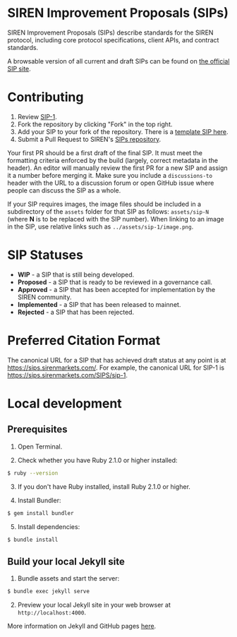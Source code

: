 # SIREN Improvement Proposals (SIPs)

SIREN Improvement Proposals (SIPs) describe standards for the SIREN protocol, including core protocol specifications, client APIs, and contract standards.

A browsable version of all current and draft SIPs can be found on [the official SIP site](https://sips.sirenmarkets.com/).

# Contributing

 1. Review [SIP-1](SIPS/sip-1.md).
 2. Fork the repository by clicking "Fork" in the top right.
 3. Add your SIP to your fork of the repository. There is a [template SIP here](sip-template.md).
 4. Submit a Pull Request to SIREN's [SIPs repository](https://github.com/sirenmarkets/SIPs).

Your first PR should be a first draft of the final SIP. It must meet the formatting criteria enforced by the build (largely, correct metadata in the header). An editor will manually review the first PR for a new SIP and assign it a number before merging it. Make sure you include a `discussions-to` header with the URL to a discussion forum or open GitHub issue where people can discuss the SIP as a whole.

If your SIP requires images, the image files should be included in a subdirectory of the `assets` folder for that SIP as follows: `assets/sip-N` (where **N** is to be replaced with the SIP number). When linking to an image in the SIP, use relative links such as `../assets/sip-1/image.png`.

# SIP Statuses

+ **WIP** - a SIP that is still being developed.
+ **Proposed** - a SIP that is ready to be reviewed in a governance call.
+ **Approved** - a SIP that has been accepted for implementation by the SIREN
  community.
+ **Implemented** - a SIP that has been released to mainnet.
+ **Rejected** - a SIP that has been rejected.

# Preferred Citation Format

The canonical URL for a SIP that has achieved draft status at any point is at https://sips.sirenmarkets.com/. For example, the canonical URL for SIP-1 is https://sips.sirenmarkets.com/SIPS/sip-1.

# Local development

## Prerequisites

1. Open Terminal.

2. Check whether you have Ruby 2.1.0 or higher installed:

```sh
$ ruby --version
```

3. If you don't have Ruby installed, install Ruby 2.1.0 or higher.

4. Install Bundler:

```sh
$ gem install bundler
```

5. Install dependencies:

```sh
$ bundle install
```

## Build your local Jekyll site

1. Bundle assets and start the server:

```sh
$ bundle exec jekyll serve
```

2. Preview your local Jekyll site in your web browser at `http://localhost:4000`.

More information on Jekyll and GitHub pages [here](https://help.github.com/en/enterprise/2.14/user/articles/setting-up-your-github-pages-site-locally-with-jekyll).
